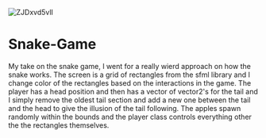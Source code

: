 ![ZJDxvd5vlI](https://user-images.githubusercontent.com/35859863/122295436-2e90fe00-cec7-11eb-8418-b67e0c748730.gif)
# Snake-Game

My take on the snake game, I went for a really wierd approach on how the snake works. The screen is a grid of rectangles from the sfml library and I change color of the rectangles
based on the interactions in the game. The player has a head position and then has a vector of vector2's for the tail and I simply remove the oldest tail section and add
a new one between the tail and the head to give the illusion of the tail following.
The apples spawn randomly within the bounds and the player class controls everything other the the rectangles themselves.
